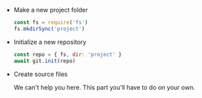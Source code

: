 * Make a new project folder

  ```js
  const fs = require('fs')
  fs.mkdirSync('project')
  ```

* Initialize a new repository

  ```js
  const repo = { fs, dir: 'project' }
  await git.init(repo)
  ```

* Create source files

  We can't help you here.
  This part you'll have to do on your own.
